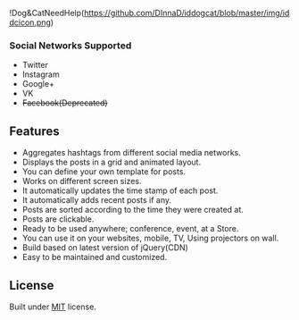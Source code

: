 !Dog&CatNeedHelp(https://github.com/DInnaD/iddogcat/blob/master/img/iddcicon.png)


### Social Networks Supported
+ Twitter
+ Instagram
+ Google+
+ VK
+ ~~Facebook(Deprecated)~~


## Features
+ Aggregates hashtags from different social media networks.
+ Displays the posts in a grid and animated layout.
+ You can define your own template for posts.
+ Works on different screen sizes.
+ It automatically updates the time stamp of each post.
+ It automatically adds recent posts if any.
+ Posts are sorted according to the time they were created at.
+ Posts are clickable.
+ Ready to be used anywhere; conference, event, at a Store.
+ You can use it on your websites, mobile, TV, Using projectors on wall.
+ Build based on latest version of jQuery(CDN)
+ Easy to be maintained and customized.


## License
Built under [MIT](http://www.opensource.org/licenses/mit-license.php) license.
